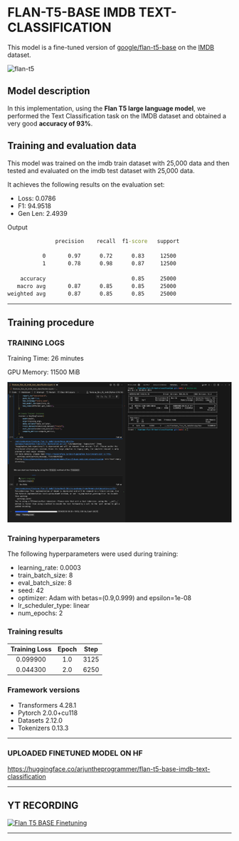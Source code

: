 # FLAN-T5-BASE IMDB TEXT-CLASSIFICATION

This model is a fine-tuned version of [google/flan-t5-base](https://huggingface.co/google/flan-t5-base) on the [IMDB](https://huggingface.co/datasets/imdb) dataset.

![flan-t5](https://github.com/philschmid/deep-learning-pytorch-huggingface/blob/main/assets/flan-t5.png?raw=1)

## Model description

In this implementation, using the **Flan T5 large language model**, we performed the Text Classification task on the IMDB dataset and obtained a very good **accuracy of 93%**.


## Training and evaluation data

This model was trained on the imdb train dataset with 25,000 data and then tested and evaluated on the imdb test dataset with 25,000 data.

It achieves the following results on the evaluation set:

- Loss: 0.0786
- F1: 94.9518
- Gen Len: 2.4939


Output

```cmd
               precision    recall  f1-score   support

           0       0.97      0.72      0.83     12500
           1       0.78      0.98      0.87     12500

    accuracy                           0.85     25000
   macro avg       0.87      0.85      0.85     25000
weighted avg       0.87      0.85      0.85     25000

```

---

## Training procedure

### TRAINING LOGS

Training Time: 26 minutes

GPU Memory: 11500 MiB

![alt text](image.png)

### Training hyperparameters

The following hyperparameters were used during training:

- learning_rate: 0.0003
- train_batch_size: 8
- eval_batch_size: 8
- seed: 42
- optimizer: Adam with betas=(0.9,0.999) and epsilon=1e-08
- lr_scheduler_type: linear
- num_epochs: 2

### Training results

| Training Loss | Epoch | Step |
|:-------------:|:-----:|:----:|
| 0.099900      | 1.0   | 3125 |
| 0.044300      | 2.0   | 6250 |


### Framework versions

- Transformers 4.28.1
- Pytorch 2.0.0+cu118
- Datasets 2.12.0
- Tokenizers 0.13.3

---

### UPLOADED FINETUNED MODEL ON HF

<https://huggingface.co/arjuntheprogrammer/flan-t5-base-imdb-text-classification>

---

## YT RECORDING

[![Flan T5 BASE Finetuning](https://img.youtube.com/vi/Bt00OthyE4U/0.jpg)](https://youtu.be/Bt00OthyE4U)

---
